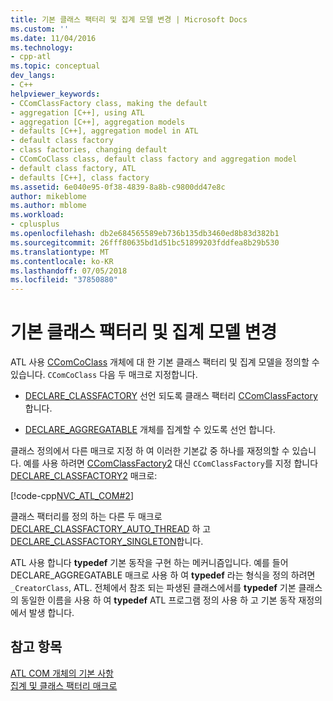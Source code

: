 ```yaml
---
title: 기본 클래스 팩터리 및 집계 모델 변경 | Microsoft Docs
ms.custom: ''
ms.date: 11/04/2016
ms.technology:
- cpp-atl
ms.topic: conceptual
dev_langs:
- C++
helpviewer_keywords:
- CComClassFactory class, making the default
- aggregation [C++], using ATL
- aggregation [C++], aggregation models
- defaults [C++], aggregation model in ATL
- default class factory
- class factories, changing default
- CComCoClass class, default class factory and aggregation model
- default class factory, ATL
- defaults [C++], class factory
ms.assetid: 6e040e95-0f38-4839-8a8b-c9800dd47e8c
author: mikeblome
ms.author: mblome
ms.workload:
- cplusplus
ms.openlocfilehash: db2e684565589eb736b135db3460ed8b83d382b1
ms.sourcegitcommit: 26fff80635bd1d51bc51899203fddfea8b29b530
ms.translationtype: MT
ms.contentlocale: ko-KR
ms.lasthandoff: 07/05/2018
ms.locfileid: "37850880"
---
```

# <a name="changing-the-default-class-factory-and-aggregation-model"></a>기본 클래스 팩터리 및 집계 모델 변경
ATL 사용 [CComCoClass](../atl/reference/ccomcoclass-class.md) 개체에 대 한 기본 클래스 팩터리 및 집계 모델을 정의할 수 있습니다. `CComCoClass` 다음 두 매크로 지정합니다.  
  
-   [DECLARE_CLASSFACTORY](reference/aggregation-and-class-factory-macros.md#declare_classfactory) 선언 되도록 클래스 팩터리 [CComClassFactory](../atl/reference/ccomclassfactory-class.md)합니다.  
  
-   [DECLARE_AGGREGATABLE](reference/aggregation-and-class-factory-macros.md#declare_aggregatable) 개체를 집계할 수 있도록 선언 합니다.  
  
 클래스 정의에서 다른 매크로 지정 하 여 이러한 기본값 중 하나를 재정의할 수 있습니다. 예를 사용 하려면 [CComClassFactory2](../atl/reference/ccomclassfactory2-class.md) 대신 `CComClassFactory`를 지정 합니다 [DECLARE_CLASSFACTORY2](reference/aggregation-and-class-factory-macros.md#declare_classfactory2) 매크로:  
  
 [!code-cpp[NVC_ATL_COM#2](../atl/codesnippet/cpp/changing-the-default-class-factory-and-aggregation-model_1.h)]  
  
 클래스 팩터리를 정의 하는 다른 두 매크로 [DECLARE_CLASSFACTORY_AUTO_THREAD](reference/aggregation-and-class-factory-macros.md#declare_classfactory_auto_thread) 하 고 [DECLARE_CLASSFACTORY_SINGLETON](reference/aggregation-and-class-factory-macros.md#declare_classfactory_singleton)합니다.  
  
 ATL 사용 합니다 **typedef** 기본 동작을 구현 하는 메커니즘입니다. 예를 들어 DECLARE_AGGREGATABLE 매크로 사용 하 여 **typedef** 라는 형식을 정의 하려면 `_CreatorClass`, ATL. 전체에서 참조 되는 파생된 클래스에서를 **typedef** 기본 클래스의 동일한 이름을 사용 하 여 **typedef** ATL 프로그램 정의 사용 하 고 기본 동작 재정의에서 발생 합니다.  
  
## <a name="see-also"></a>참고 항목  
 [ATL COM 개체의 기본 사항](../atl/fundamentals-of-atl-com-objects.md)   
 [집계 및 클래스 팩터리 매크로](../atl/reference/aggregation-and-class-factory-macros.md)

